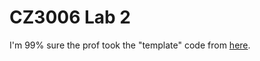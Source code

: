 # CZ3006 Lab 2

I'm 99% sure the prof took the "template" code from [here](https://github.com/Roman971/rfc-865). 
